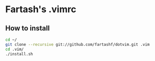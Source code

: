 # Fartash's .vimrc
## How to install
```Bash
cd ~/
git clone --recursive git://github.com/fartashf/dotvim.git .vim
cd .vim/
./install.sh
```
